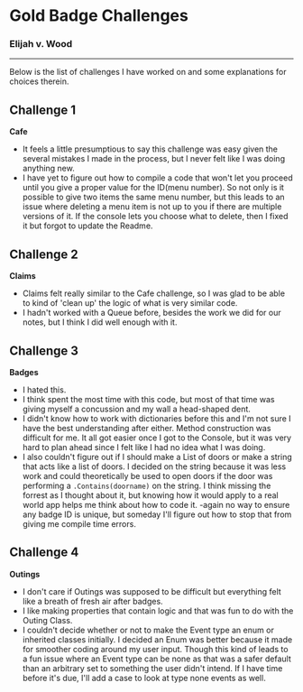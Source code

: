 # Gold Badge Challenges
### Elijah v. Wood
---

Below is the list of challenges I have worked on and some explanations for choices therein.

## Challenge 1
**Cafe**
- It feels a little presumptious to say this challenge was easy given the several mistakes I made in the process, but I never felt like I was doing anything new.
- I have yet to figure out how to compile a code that won't let you proceed until you give a proper value for the ID(menu number). So not only is it possible to give two items the same menu number, but this leads to an issue where deleting a menu item is not up to you if there are multiple versions of it. If the console lets you choose what to delete, then I fixed it but forgot to update the Readme.

## Challenge 2
**Claims**
- Claims felt really similar to the Cafe challenge, so I was glad to be able to kind of 'clean up' the logic of what is very similar code.
- I hadn't worked with a Queue before, besides the work we did for our notes, but I think I did well enough with it.

## Challenge 3
**Badges**
- I hated this.
- I think spent the most time with this code, but most of that time was giving myself a concussion and my wall a head-shaped dent.
- I didn't know how to work with dictionaries before this and I'm not sure I have the best understanding after either. Method construction was difficult for me. It all got easier once I got to the Console, but it was very hard to plan ahead since I felt like I had no idea what I was doing.
- I also couldn't figure out if I should make a List of doors or make a string that acts like a list of doors. I decided on the string because it was less work and could theoretically be used to open doors if the door was performing a `.Contains(doorname)` on the string. I think missing the forrest as I thought about it, but knowing how it would apply to a real world app helps me think about how to code it.
-again no way to ensure any badge ID is unique, but someday I'll figure out how to stop that from giving me compile time errors.

## Challenge 4
**Outings**
- I don't care if Outings was supposed to be difficult but everything felt like a breath of fresh air after badges.
- I like making properties that contain logic and that was fun to do with the Outing Class.
- I couldn't decide whether or not to make the Event type an enum or inherited classes initially. I decided an Enum was better because it made for smoother coding around my user input. Though this kind of leads to a fun issue where an Event type can be none as that was a safer default than an arbitrary set to something the user didn't intend. If I have time before it's due, I'll add a case to look at type none events as well. 
